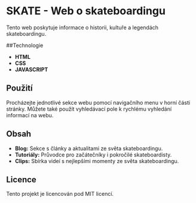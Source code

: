 # SKATE - Web o skateboardingu

Tento web poskytuje informace o historii, kultuře a legendách skateboardingu.

##Technologie
- **HTML**
- **CSS**
- **JAVASCRIPT**

## Použití

Procházejte jednotlivé sekce webu pomocí navigačního menu v horní části stránky. Můžete také použít vyhledávací pole k rychlému vyhledání informací na webu.

## Obsah

- **Blog:** Sekce s články a aktualitami ze světa skateboardingu.
- **Tutoriály:** Průvodce pro začátečníky i pokročilé skateboardisty.
- **Clips:** Sbírka videí s nejlepšími momenty ze světa skateboardingu.

## Licence

Tento projekt je licencován pod MIT licencí.

